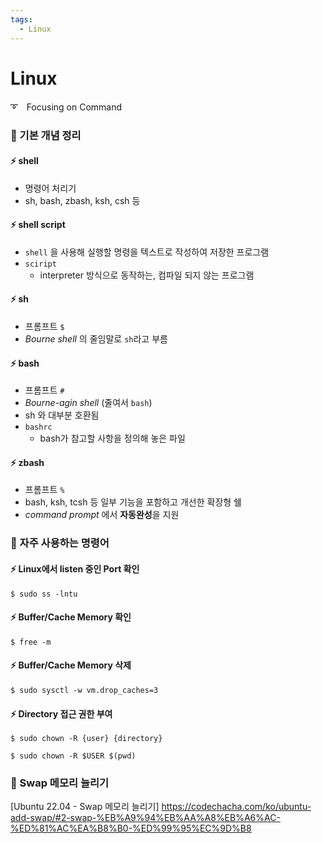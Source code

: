 ```yaml
---
tags:
  - Linux
---
```

# Linux
➰　Focusing on Command

### 📌 기본 개념 정리

#### ⚡ shell
- 명령어 처리기
- sh, bash, zbash, ksh, csh 등

#### ⚡ shell script
- `shell` 을 사용해 실행할 명령을 텍스트로 작성하여 저장한 프로그램
- `sciript`
    - interpreter 방식으로 동작하는, 컴파일 되지 않는 프로그램

#### ⚡ sh
- 프롬프트 `$`
- *Bourne shell* 의 줄임말로 `sh`라고 부름

#### ⚡ bash
- 프롬프트 `#`
- *Bourne-agin shell* (줄여서 `bash`)
- sh 와 대부분 호환됨
- `bashrc`
    - bash가 참고할 사항을 정의해 놓은 파일

#### ⚡ zbash
- 프롬프트 `%`
- bash, ksh, tcsh 등 일부 기능을 포함하고 개선한 확장형 쉘
- *command prompt* 에서 **자동완성**을 지원

### 📌 자주 사용하는 명령어
#### ⚡ Linux에서 listen 중인 Port 확인
```
$ sudo ss -lntu
```
#### ⚡ Buffer/Cache Memory 확인
```
$ free -m
```
#### ⚡ Buffer/Cache Memory 삭제
```
$ sudo sysctl -w vm.drop_caches=3
```
#### ⚡ Directory 접근 권한 부여
```
$ sudo chown -R {user} {directory}

$ sudo chown -R $USER $(pwd)
```

### 📌 Swap 메모리 늘리기
[Ubuntu 22.04 - Swap 메모리 늘리기]
https://codechacha.com/ko/ubuntu-add-swap/#2-swap-%EB%A9%94%EB%AA%A8%EB%A6%AC-%ED%81%AC%EA%B8%B0-%ED%99%95%EC%9D%B8